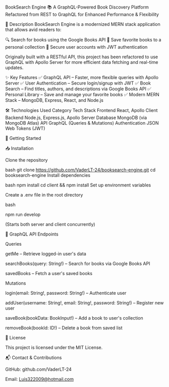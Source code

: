 BookSearch Engine
📚 A GraphQL-Powered Book Discovery Platform
Refactored from REST to GraphQL for Enhanced Performance & Flexibility

📝 Description
BookSearch Engine is a modernized MERN stack application that allows avid readers to:

🔍 Search for books using the Google Books API
📂 Save favorite books to a personal collection
🔐 Secure user accounts with JWT authentication

Originally built with a RESTful API, this project has been refactored to use GraphQL with Apollo Server for more efficient data fetching and real-time updates.

✨ Key Features
✅ GraphQL API – Faster, more flexible queries with Apollo Server
✅ User Authentication – Secure login/signup with JWT
✅ Book Search – Find titles, authors, and descriptions via Google Books API
✅ Personal Library – Save and manage your favorite books
✅ Modern MERN Stack – MongoDB, Express, React, and Node.js

🛠 Technologies Used
Category	Tech Stack
Frontend	React, Apollo Client
Backend	Node.js, Express.js, Apollo Server
Database	MongoDB (via MongoDB Atlas)
API	GraphQL (Queries & Mutations)
Authentication	JSON Web Tokens (JWT)

🚀 Getting Started

📥 Installation

Clone the repository

bash
git clone https://github.com/VaderLT-24/booksearch-engine.git
cd booksearch-engine
Install dependencies

bash
npm install
cd client && npm install
Set up environment variables

Create a .env file in the root directory

bash

npm run develop

(Starts both server and client concurrently)

🔗 GraphQL API Endpoints

Queries

getMe – Retrieve logged-in user's data

searchBooks(query: String!) – Search for books via Google Books API

savedBooks – Fetch a user's saved books

Mutations

login(email: String!, password: String!) – Authenticate user

addUser(username: String!, email: String!, password: String!) – Register new user

saveBook(bookData: BookInput!) – Add a book to user's collection

removeBook(bookId: ID!) – Delete a book from saved list



📜 License

This project is licensed under the MIT License.

📬 Contact & Contributions

GitHub: github.com/VaderLT-24

Email: Luis322009@hotmail.com
